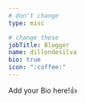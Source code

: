 ```yaml
---
# don't change
type: misc

# change these
jobTitle: Blogger
name: dillondesilva
bio: true
icon: ":coffee:"
---
```


Add your Bio here!:+1: